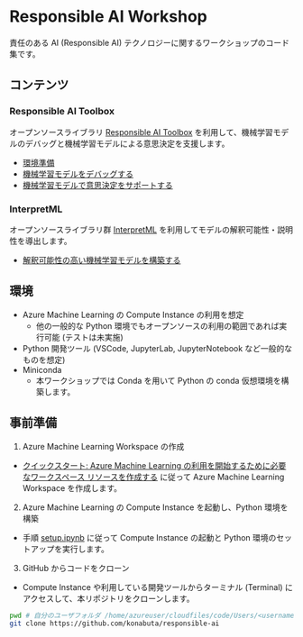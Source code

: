# Responsible AI Workshop

責任のある AI (Responsible AI) テクノロジーに関するワークショップのコード集です。

## コンテンツ
### Responsible AI Toolbox

オープンソースライブラリ [Responsible AI Toolbox](https://github.com/microsoft/responsible-ai-toolbox) を利用して、機械学習モデルのデバッグと機械学習モデルによる意思決定を支援します。

- [環境準備](notebook/setup.ipynb)
- [機械学習モデルをデバッグする](notebook/responsibleaidashboard-automobile-regression-debugging.ipynb)
- [機械学習モデルで意思決定をサポートする](notebook/responsibleaidashboard-house-decision-making.ipynb)


### InterpretML

オープンソースライブラリ群 [InterpretML](https://interpret.ml/) を利用してモデルの解釈可能性・説明性を導出します。

- [解釈可能性の高い機械学習モデルを構築する](notebook/interpretml-explainable-boosting-machine.ipynb)

## 環境
- Azure Machine Learning の Compute Instance の利用を想定
    - 他の一般的な Python 環境でもオープンソースの利用の範囲であれば実行可能 (テストは未実施)
- Python 開発ツール (VSCode, JupyterLab, JupyterNotebook など一般的なものを想定)
- Miniconda
    - 本ワークショップでは Conda を用いて Python の conda 仮想環境を構築します。


## 事前準備

1. Azure Machine Learning Workspace の作成
- [クイックスタート: Azure Machine Learning の利用を開始するために必要なワークスペース リソースを作成する](https://docs.microsoft.com/ja-JP/azure/machine-learning/quickstart-create-resources) に従って Azure Machine Learning Workspace を作成します。


2. Azure Machine Learning の Compute Instance を起動し、Python 環境を構築

- 手順 [setup.ipynb](notebook/setup.ipynb) に従って Compute Instance の起動と Python 環境のセットアップを実行します。


3. GitHub からコードをクローン

- Compute Instance や利用している開発ツールからターミナル (Terminal) にアクセスして、本リポジトリをクローンします。

```bash
pwd # 自分のユーザフォルダ /home/azureuser/cloudfiles/code/Users/<username> にいることを確認
git clone https://github.com/konabuta/responsible-ai
```

